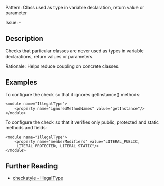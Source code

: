 Pattern: Class used as type in variable declaration, return value or parameter

Issue: -

## Description

Checks that particular classes are never used as types in variable declarations, return values or parameters. 

Rationale: Helps reduce coupling on concrete classes. 

## Examples

To configure the check so that it ignores getInstance() methods: 
    
    
    <module name="IllegalType">
        <property name="ignoredMethodNames" value="getInstance"/>
    </module>
            

To configure the check so that it verifies only public, protected and static methods and fields: 
    
    
    <module name="IllegalType">
        <property name="memberModifiers" value="LITERAL_PUBLIC,
         LITERAL_PROTECTED, LITERAL_STATIC"/>
    </module>

## Further Reading

* [checkstyle - IllegalType](http://checkstyle.sourceforge.net/config_coding.html#IllegalType)